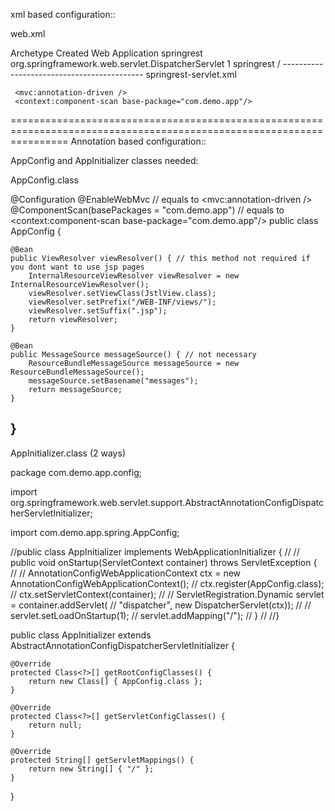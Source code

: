 xml based configuration::

web.xml

<!DOCTYPE web-app PUBLIC
 "-//Sun Microsystems, Inc.//DTD Web Application 2.3//EN"
 "http://java.sun.com/dtd/web-app_2_3.dtd" >

<web-app>
	<display-name>Archetype Created Web Application</display-name>
	 <servlet> 
	 <servlet-name>springrest</servlet-name> 
	 <servlet-class> org.springframework.web.servlet.DispatcherServlet </servlet-class>
		<load-on-startup>1</load-on-startup>
		</servlet>
		<servlet-mapping> 
		<servlet-name>springrest</servlet-name>
		<url-pattern>/</url-pattern> 
		</servlet-mapping> 
</web-app>
-------------------------------------------
springrest-servlet.xml

<beans xmlns="http://www.springframework.org/schema/beans"
	xmlns:context="http://www.springframework.org/schema/context"
	xmlns:mvc="http://www.springframework.org/schema/mvc" xmlns:xsi="http://www.w3.org/2001/XMLSchema-instance"
	xsi:schemaLocation=" http://www.springframework.org/schema/beans http://www.springframework.org/schema/beans/spring-beans-3.0.xsd http://www.springframework.org/schema/context 
        http://www.springframework.org/schema/context/spring-context-3.0.xsd http://www.springframework.org/schema/mvc http://www.springframework.org/schema/mvc/spring-mvc-3.0.xsd">

	 <mvc:annotation-driven /> 
	 <context:component-scan base-package="com.demo.app"/> 
</beans>

======================================================================================================================
Annotation based configuration::

AppConfig and AppInitializer classes needed:

AppConfig.class

@Configuration
@EnableWebMvc // equals to <mvc:annotation-driven /> 
@ComponentScan(basePackages = "com.demo.app") // equals to <context:component-scan base-package="com.demo.app"/> 
public class AppConfig {

	@Bean
	public ViewResolver viewResolver() { // this method not required if you dont want to use jsp pages
		InternalResourceViewResolver viewResolver = new InternalResourceViewResolver();
		viewResolver.setViewClass(JstlView.class);
		viewResolver.setPrefix("/WEB-INF/views/");
		viewResolver.setSuffix(".jsp");
		return viewResolver;
	}

	@Bean
	public MessageSource messageSource() { // not necessary
		ResourceBundleMessageSource messageSource = new ResourceBundleMessageSource();
		messageSource.setBasename("messages");
		return messageSource;
	}

}
----------------------------------------------------------------------------------
AppInitializer.class (2 ways)

package com.demo.app.config;

import org.springframework.web.servlet.support.AbstractAnnotationConfigDispatcherServletInitializer;

import com.demo.app.spring.AppConfig;

//public class AppInitializer implements WebApplicationInitializer {
// 
//    public void onStartup(ServletContext container) throws ServletException {
// 
//        AnnotationConfigWebApplicationContext ctx = new AnnotationConfigWebApplicationContext();
//        ctx.register(AppConfig.class);
//        ctx.setServletContext(container);
// 
//        ServletRegistration.Dynamic servlet = container.addServlet(
//                "dispatcher", new DispatcherServlet(ctx));
// 
//        servlet.setLoadOnStartup(1);
//        servlet.addMapping("/");
//    }
// 
//}

public class AppInitializer extends
		AbstractAnnotationConfigDispatcherServletInitializer {

<!-- 
for <servlet> 
	 <servlet-name>springrest</servlet-name> 
	 <servlet-class> org.springframework.web.servlet.DispatcherServlet </servlet-class>
		<load-on-startup>1</load-on-startup>
		</servlet>
		<servlet-mapping> 
		<servlet-name>springrest</servlet-name>
		<url-pattern>/</url-pattern> 
		</servlet-mapping> 
-->
	@Override
	protected Class<?>[] getRootConfigClasses() {
		return new Class[] { AppConfig.class };
	}

	@Override
	protected Class<?>[] getServletConfigClasses() {
		return null;
	}

	@Override
	protected String[] getServletMappings() {
		return new String[] { "/" };
	}

}
